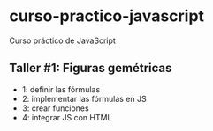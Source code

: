 # curso-practico-javascript
Curso práctico de JavaScript

## Taller #1: Figuras gemétricas

- 1: definir las fórmulas
- 2: implementar las fórmulas en JS
- 3: crear funciones
- 4: integrar JS con HTML